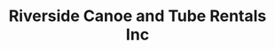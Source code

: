 ---
title: "Riverside Canoe and Tube Rentals Inc"
url: /crumpler/riverside-canoe-and-tube-rentals-inc/
shop: storage rental
---